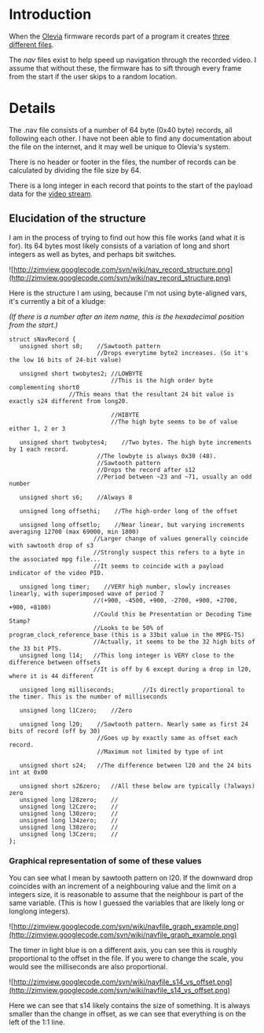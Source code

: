 # Introduction #

When the [Olevia](Olevia.md) firmware records part of a program it creates [three different files](RecordedVideo.md).

The _nav_ files exist to help speed up navigation through the recorded video. I assume that without these, the firmware has to sift through every frame from the start if the user skips to a random location.

# Details #
The .nav file consists of a number of 64 byte (0x40 byte) records, all following each other. I have not been able to find any documentation about the file on the internet, and it may well be unique to Olevia's system.

There is no header or footer in the files, the number of records can be calculated by dividing the file size by 64.

There is a long integer in each record that points to the start of the payload data for the [video stream](MpegTransportStream.md).

## Elucidation of the structure ##

I am in the process of trying to find out how this file works (and what it is for). Its 64 bytes most likely consists of a variation of long and short integers as well as bytes, and perhaps bit switches.

![http://zimview.googlecode.com/svn/wiki/nav_record_structure.png](http://zimview.googlecode.com/svn/wiki/nav_record_structure.png)

Here is the structure I am using, because I'm not using byte-aligned vars, it's currently a bit of a kludge:

_(If there is a number after an item name, this is the hexadecimal position from the start.)_

```
struct sNavRecord {
   unsigned short s0;    //Sawtooth pattern
                         //Drops everytime byte2 increases. (So it's the low 16 bits of 24-bit value)

   unsigned short twobytes2; //LOWBYTE
                             //This is the high order byte complementing short0
			     //This means that the resultant 24 bit value is exactly s24 different from long20.

                             //HIBYTE
                             //The high byte seems to be of value either 1, 2 or 3

   unsigned short twobytes4;    //Two bytes. The high byte increments by 1 each record.
                         //The lowbyte is always 0x30 (48).
                         //Sawtooth pattern
                         //Drops the record after s12
                         //Period between ~23 and ~71, usually an odd number

   unsigned short s6;    //Always 8

   unsigned long offsethi;    //The high-order long of the offset

   unsigned long offsetlo;    //Near linear, but varying increments averaging 12700 (max 69000, min 1800)
                        //Larger change of values generally coincide with sawtooth drop of s3
                        //Strongly suspect this refers to a byte in the associated mpg file...
                        //It seems to coincide with a payload indicator of the video PID.

   unsigned long timer;    //VERY high number, slowly increases linearly, with superimposed wave of period 7
                        //(+900, -4500, +900, -2700, +900, +2700, +900, +8100)
                        //Could this be Presentation or Decoding Time Stamp?
                        //Looks to be 50% of program_clock_reference_base (this is a 33bit value in the MPEG-TS)
                        //Actually, it seems to be the 32 high bits of the 33 bit PTS.
   unsigned long l14;	//This long integer is VERY close to the difference between offsets
   						//It is off by 6 except during a drop in l20, where it is 44 different

   unsigned long milliseconds;        //Is directly proportional to the timer. This is the number of milliseconds

   unsigned long l1Czero;    //Zero

   unsigned long l20;    //Sawtooth pattern. Nearly same as first 24 bits of record (off by 30)
                         //Goes up by exactly same as offset each record.
                         //Maximum not limited by type of int

   unsigned short s24;   //The difference between l20 and the 24 bits int at 0x00

   unsigned short s26zero;   //All these below are typically (?always) zero
   unsigned long l28zero;    //
   unsigned long l2Czero;    //
   unsigned long l30zero;    //
   unsigned long l34zero;    //
   unsigned long l38zero;    //
   unsigned long l3Czero;    //
};

```

### Graphical representation of some of these values ###

You can see what I mean by sawtooth pattern on l20. If the downward drop coincides with an increment of a neighbouring value and the limit on a integers size, it is reasonable to assume that the neighbour is part of the same variable. (This is how I guessed the variables that are likely long or longlong integers).

![http://zimview.googlecode.com/svn/wiki/navfile_graph_example.png](http://zimview.googlecode.com/svn/wiki/navfile_graph_example.png)

The timer in light blue is on a different axis, you can see this is roughly proportional to the offset in the file. If you were to change the scale, you would see the milliseconds are also proportional.

![http://zimview.googlecode.com/svn/wiki/navfile_s14_vs_offset.png](http://zimview.googlecode.com/svn/wiki/navfile_s14_vs_offset.png)

Here we can see that s14 likely contains the size of something. It is always smaller than the change in offset, as we can see that everything is on the left of the 1:1 line.